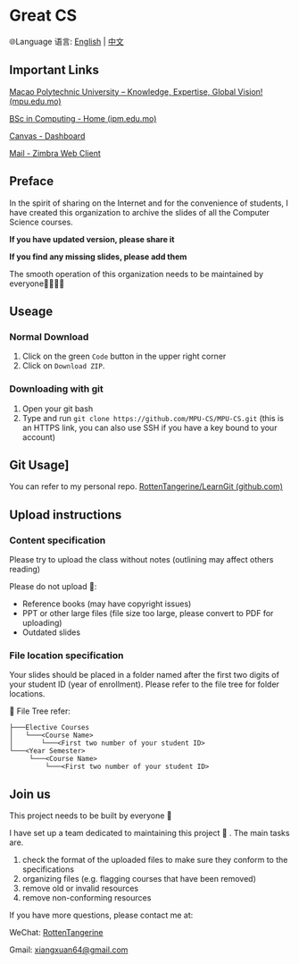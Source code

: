 # Great CS

:globe_with_meridians:Language 语言: [English](https://github.com/MPU-CS/MPU-CS/blob/main/README.md)  |  [中文](https://github.com/MPU-CS/MPU-CS/blob/main/README_CHS.md)

## Important Links

[Macao Polytechnic University – Knowledge, Expertise, Global Vision! (mpu.edu.mo)](https://www.mpu.edu.mo/en/index.php)

[BSc in Computing - Home (ipm.edu.mo)](https://cp.ipm.edu.mo/)

[Canvas - Dashboard](https://canvas.mpu.edu.mo/)

[Mail - Zimbra Web Client](https://mail.ipm.edu.mo/)

## Preface

In the spirit of sharing on the Internet and for the convenience of students, I have created this organization to archive the slides of all the Computer Science courses.



**If you have updated version, please share it**

**If you find any missing slides, please add them**



The smooth operation of this organization needs to be maintained by everyone:family_man_woman_girl_boy:

## Useage

### Normal Download

1. Click on the green `Code` button in the upper right corner
2. Click on `Download ZIP`.

### Downloading with git 

1. Open your git bash
2. Type and run `git clone https://github.com/MPU-CS/MPU-CS.git` (this is an HTTPS link, you can also use SSH if you have a key bound to your account)

## Git Usage]

You can refer to my personal repo. [RottenTangerine/LearnGit (github.com)](https://github.com/RottenTangerine/LearnGit)

## Upload instructions

### Content specification

Please try to upload the class without notes (outlining may affect others reading)

Please do not upload :no_entry_sign::

- Reference books (may have copyright issues)
- PPT or other large files (file size too large, please convert to PDF for uploading)
- Outdated slides

### File location specification

Your slides should be placed in a folder named after the first two digits of your student ID (year of enrollment). Please refer to the file tree for folder locations.

:evergreen_tree: File Tree refer:

```
├───Elective Courses
│   └───<Course Name>
│       └───<First two number of your student ID>
└───<Year Semester>
     └───<Course Name>
         └───<First two number of your student ID>
```

## Join us

This project needs to be built by everyone :busts_in_silhouette:

I have set up a team dedicated to maintaining this project :wrench: . The main tasks are.

1. check the format of the uploaded files to make sure they conform to the specifications
2. organizing files (e.g. flagging courses that have been removed)
3. remove old or invalid resources
4. remove non-conforming resources



If you have more questions, please contact me at:

WeChat: [RottenTangerine](https://github.com/RottenTangerine/RottenTangerine/blob/main/img/wechat_qr.png)

Gmail: xiangxuan64@gmail.com
